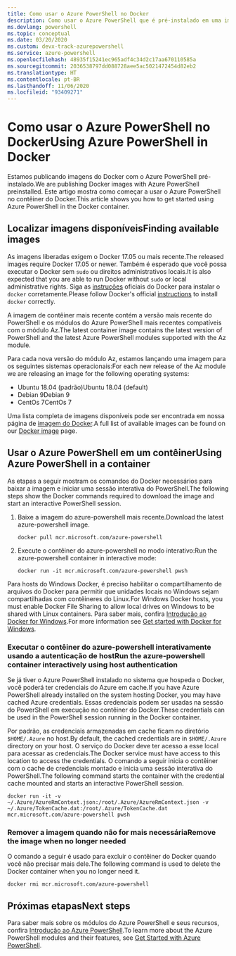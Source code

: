 ```yaml
---
title: Como usar o Azure PowerShell no Docker
description: Como usar o Azure PowerShell que é pré-instalado em uma imagem do Docker.
ms.devlang: powershell
ms.topic: conceptual
ms.date: 03/20/2020
ms.custom: devx-track-azurepowershell
ms.service: azure-powershell
ms.openlocfilehash: 48935f15241ec965adf4c34d2c17aa670110585a
ms.sourcegitcommit: 2036538797dd088728aee5ac5021472454d82eb2
ms.translationtype: HT
ms.contentlocale: pt-BR
ms.lasthandoff: 11/06/2020
ms.locfileid: "93409271"
---
```

# <a name="using-azure-powershell-in-docker"></a><span data-ttu-id="6d554-103">Como usar o Azure PowerShell no Docker</span><span class="sxs-lookup"><span data-stu-id="6d554-103">Using Azure PowerShell in Docker</span></span>

<span data-ttu-id="6d554-104">Estamos publicando imagens do Docker com o Azure PowerShell pré-instalado.</span><span class="sxs-lookup"><span data-stu-id="6d554-104">We are publishing Docker images with Azure PowerShell preinstalled.</span></span> <span data-ttu-id="6d554-105">Este artigo mostra como começar a usar o Azure PowerShell no contêiner do Docker.</span><span class="sxs-lookup"><span data-stu-id="6d554-105">This article shows you how to get started using Azure PowerShell in the Docker container.</span></span>

## <a name="finding-available-images"></a><span data-ttu-id="6d554-106">Localizar imagens disponíveis</span><span class="sxs-lookup"><span data-stu-id="6d554-106">Finding available images</span></span>

<span data-ttu-id="6d554-107">As imagens liberadas exigem o Docker 17.05 ou mais recente.</span><span class="sxs-lookup"><span data-stu-id="6d554-107">The released images require Docker 17.05 or newer.</span></span> <span data-ttu-id="6d554-108">Também é esperado que você possa executar o Docker sem `sudo` ou direitos administrativos locais.</span><span class="sxs-lookup"><span data-stu-id="6d554-108">It is also expected that you are able to run Docker without `sudo` or local administrative rights.</span></span> <span data-ttu-id="6d554-109">Siga as [instruções][install] oficiais do Docker para instalar o `docker` corretamente.</span><span class="sxs-lookup"><span data-stu-id="6d554-109">Please follow Docker's official [instructions][install] to install `docker` correctly.</span></span>

<span data-ttu-id="6d554-110">A imagem de contêiner mais recente contém a versão mais recente do PowerShell e os módulos do Azure PowerShell mais recentes compatíveis com o módulo Az.</span><span class="sxs-lookup"><span data-stu-id="6d554-110">The latest container image contains the latest version of PowerShell and the latest Azure PowerShell modules supported with the Az module.</span></span>

<span data-ttu-id="6d554-111">Para cada nova versão do módulo Az, estamos lançando uma imagem para os seguintes sistemas operacionais:</span><span class="sxs-lookup"><span data-stu-id="6d554-111">For each new release of the Az module we are releasing an image for the following operating systems:</span></span>

- <span data-ttu-id="6d554-112">Ubuntu 18.04 (padrão)</span><span class="sxs-lookup"><span data-stu-id="6d554-112">Ubuntu 18.04 (default)</span></span>
- <span data-ttu-id="6d554-113">Debian 9</span><span class="sxs-lookup"><span data-stu-id="6d554-113">Debian 9</span></span>
- <span data-ttu-id="6d554-114">CentOs 7</span><span class="sxs-lookup"><span data-stu-id="6d554-114">CentOs 7</span></span>

<span data-ttu-id="6d554-115">Uma lista completa de imagens disponíveis pode ser encontrada em nossa página de [imagem do Docker][az image].</span><span class="sxs-lookup"><span data-stu-id="6d554-115">A full list of available images can be found on our [Docker image][az image] page.</span></span>

## <a name="using-azure-powershell-in-a-container"></a><span data-ttu-id="6d554-116">Usar o Azure PowerShell em um contêiner</span><span class="sxs-lookup"><span data-stu-id="6d554-116">Using Azure PowerShell in a container</span></span>

<span data-ttu-id="6d554-117">As etapas a seguir mostram os comandos do Docker necessários para baixar a imagem e iniciar uma sessão interativa do PowerShell.</span><span class="sxs-lookup"><span data-stu-id="6d554-117">The following steps show the Docker commands required to download the image and start an interactive PowerShell session.</span></span>

1. <span data-ttu-id="6d554-118">Baixe a imagem do azure-powershell mais recente.</span><span class="sxs-lookup"><span data-stu-id="6d554-118">Download the latest azure-powershell image.</span></span>

   ```console
   docker pull mcr.microsoft.com/azure-powershell
   ```

1. <span data-ttu-id="6d554-119">Execute o contêiner do azure-powershell no modo interativo:</span><span class="sxs-lookup"><span data-stu-id="6d554-119">Run the azure-powershell container in interactive mode:</span></span>

   ```console
   docker run -it mcr.microsoft.com/azure-powershell pwsh
   ```

<span data-ttu-id="6d554-120">Para hosts do Windows Docker, é preciso habilitar o compartilhamento de arquivos do Docker para permitir que unidades locais no Windows sejam compartilhadas com contêineres do Linux.</span><span class="sxs-lookup"><span data-stu-id="6d554-120">For Windows Docker hosts, you must enable Docker File Sharing to allow local drives on Windows to be shared with Linux containers.</span></span> <span data-ttu-id="6d554-121">Para saber mais, confira [Introdução ao Docker for Windows][file-sharing].</span><span class="sxs-lookup"><span data-stu-id="6d554-121">For more information see [Get started with Docker for Windows][file-sharing].</span></span>

### <a name="run-the-azure-powershell-container-interactively-using-host-authentication"></a><span data-ttu-id="6d554-122">Executar o contêiner do azure-powershell interativamente usando a autenticação de host</span><span class="sxs-lookup"><span data-stu-id="6d554-122">Run the azure-powershell container interactively using host authentication</span></span>

<span data-ttu-id="6d554-123">Se já tiver o Azure PowerShell instalado no sistema que hospeda o Docker, você poderá ter credenciais do Azure em cache.</span><span class="sxs-lookup"><span data-stu-id="6d554-123">If you have Azure PowerShell already installed on the system hosting Docker, you may have cached Azure credentials.</span></span> <span data-ttu-id="6d554-124">Essas credenciais podem ser usadas na sessão do PowerShell em execução no contêiner do Docker.</span><span class="sxs-lookup"><span data-stu-id="6d554-124">These credentials can be used in the PowerShell session running in the Docker container.</span></span>

<span data-ttu-id="6d554-125">Por padrão, as credenciais armazenadas em cache ficam no diretório `$HOME/.Azure` no host.</span><span class="sxs-lookup"><span data-stu-id="6d554-125">By default, the cached credentials are in `$HOME/.Azure` directory on your host.</span></span> <span data-ttu-id="6d554-126">O serviço do Docker deve ter acesso a esse local para acessar as credenciais.</span><span class="sxs-lookup"><span data-stu-id="6d554-126">The Docker service must have access to this location to access the credentials.</span></span> <span data-ttu-id="6d554-127">O comando a seguir inicia o contêiner com o cache de credenciais montado e inicia uma sessão interativa do PowerShell.</span><span class="sxs-lookup"><span data-stu-id="6d554-127">The following command starts the container with the credential cache mounted and starts an interactive PowerShell session.</span></span>

```console
docker run -it -v ~/.Azure/AzureRmContext.json:/root/.Azure/AzureRmContext.json -v ~/.Azure/TokenCache.dat:/root/.Azure/TokenCache.dat mcr.microsoft.com/azure-powershell pwsh
```

### <a name="remove-the-image-when-no-longer-needed"></a><span data-ttu-id="6d554-128">Remover a imagem quando não for mais necessária</span><span class="sxs-lookup"><span data-stu-id="6d554-128">Remove the image when no longer needed</span></span>

<span data-ttu-id="6d554-129">O comando a seguir é usado para excluir o contêiner do Docker quando você não precisar mais dele.</span><span class="sxs-lookup"><span data-stu-id="6d554-129">The following command is used to delete the Docker container when you no longer need it.</span></span>

```console
docker rmi mcr.microsoft.com/azure-powershell
```

## <a name="next-steps"></a><span data-ttu-id="6d554-130">Próximas etapas</span><span class="sxs-lookup"><span data-stu-id="6d554-130">Next steps</span></span>

<span data-ttu-id="6d554-131">Para saber mais sobre os módulos do Azure PowerShell e seus recursos, confira [Introdução ao Azure PowerShell](get-started-azureps.md).</span><span class="sxs-lookup"><span data-stu-id="6d554-131">To learn more about the Azure PowerShell modules and their features, see [Get Started with Azure PowerShell](get-started-azureps.md).</span></span>

<!-- link references -->
[install]: https://docs.docker.com/engine/installation/
[powershell image]: https://hub.docker.com/_/microsoft-powershell
[az image]: https://hub.docker.com/_/microsoft-azure-powershell
[file-sharing]: https://docs.docker.com/docker-for-windows/#file-sharing
